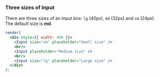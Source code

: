 ### Three sizes of Input

There are three sizes of an Input box: `lg` (40px), `md` (32px) and `sm` (24px). The default size is **md**.

<!--start-code-->

```jsx
render(
  <div style={{ width: 400 }}>
    <Input size="sm" placeholder="Small size" />
    <br/>
    <Input placeholder="Medium size" />
    <br/>
    <Input size="lg" placeholder="Large size" />
  </div>
);
```

<!--end-code-->

